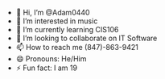 - 👋 Hi, I’m @Adam0440
- 👀 I’m interested in music 
- 🌱 I’m currently learning CIS106
- 💞️ I’m looking to collaborate on IT Software
- 📫 How to reach me (847)-863-9421
- 😄 Pronouns: He/Him
- ⚡ Fun fact: I am 19

<!---
Adam0440/Adam0440 is a ✨ special ✨ repository because its `README.md` (this file) appears on your GitHub profile.
You can click the Preview link to take a look at your changes.
--->
